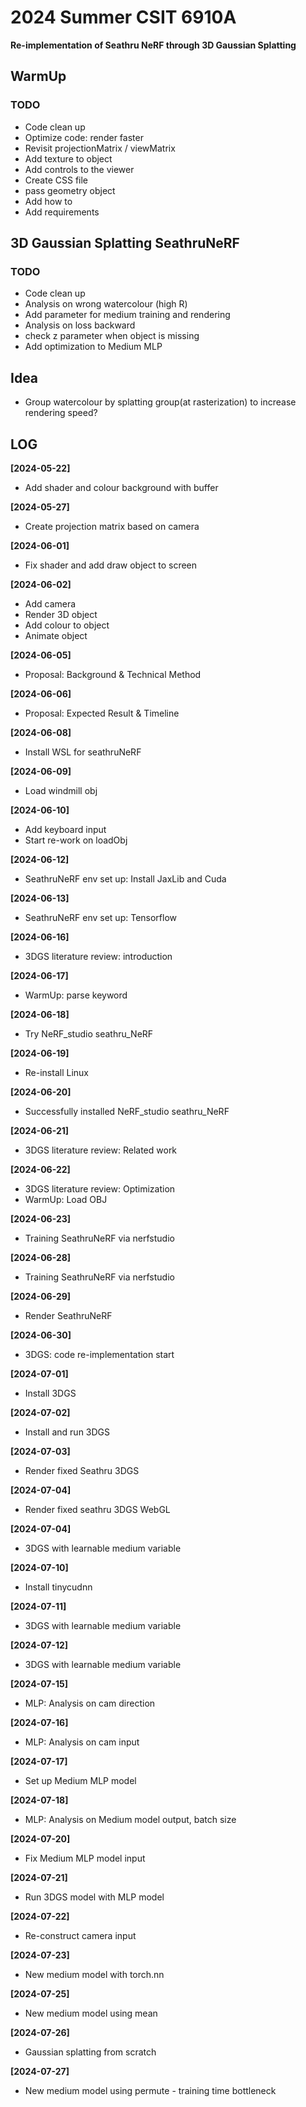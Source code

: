 # 2024 Summer CSIT 6910A
**Re-implementation of Seathru NeRF through 3D Gaussian Splatting**

## WarmUp
### TODO
* Code clean up
* Optimize code: render faster
* Revisit projectionMatrix / viewMatrix
* Add texture to object
* Add controls to the viewer
* Create CSS file
* pass geometry object
* Add how to
* Add requirements

## 3D Gaussian Splatting SeathruNeRF
### TODO
* Code clean up
* Analysis on wrong watercolour (high R)
* Add parameter for medium training and rendering
* Analysis on loss backward
* check z parameter when object is missing
* Add optimization to Medium MLP


## Idea
* Group watercolour by splatting group(at rasterization) to increase rendering speed?

## LOG
**[2024-05-22]** 
  * Add shader and colour background with buffer
    
**[2024-05-27]**
  * Create projection matrix based on camera
    
**[2024-06-01]**
  * Fix shader and add draw object to screen
    
**[2024-06-02]**
  * Add camera
  * Render 3D object
  * Add colour to object
  * Animate object

**[2024-06-05]**
  * Proposal: Background & Technical Method

**[2024-06-06]**
  * Proposal: Expected Result & Timeline

**[2024-06-08]**
  * Install WSL for seathruNeRF

**[2024-06-09]**
  * Load windmill obj

**[2024-06-10]**
  * Add keyboard input
  * Start re-work on loadObj

**[2024-06-12]**
  * SeathruNeRF env set up: Install JaxLib and Cuda

**[2024-06-13]**
  * SeathruNeRF env set up: Tensorflow 

**[2024-06-16]**
  * 3DGS literature review: introduction

**[2024-06-17]**
  * WarmUp: parse keyword

**[2024-06-18]**
  * Try NeRF_studio seathru_NeRF

**[2024-06-19]**
  * Re-install Linux

**[2024-06-20]**
  * Successfully installed NeRF_studio seathru_NeRF

**[2024-06-21]**
  * 3DGS literature review: Related work

**[2024-06-22]**
  * 3DGS literature review: Optimization
  * WarmUp: Load OBJ

**[2024-06-23]**
  * Training SeathruNeRF via nerfstudio

**[2024-06-28]**
  * Training SeathruNeRF via nerfstudio

**[2024-06-29]**
  * Render SeathruNeRF

**[2024-06-30]**
  * 3DGS: code re-implementation start
  
**[2024-07-01]**
  * Install 3DGS

**[2024-07-02]**
  * Install and run 3DGS

**[2024-07-03]**
  * Render fixed Seathru 3DGS

**[2024-07-04]**
  * Render fixed seathru 3DGS WebGL

**[2024-07-04]**
  * 3DGS with learnable medium variable

**[2024-07-10]**
  * Install tinycudnn

**[2024-07-11]**
  * 3DGS with learnable medium variable

**[2024-07-12]**
  * 3DGS with learnable medium variable

**[2024-07-15]**
  * MLP: Analysis on cam direction

**[2024-07-16]**
  * MLP: Analysis on cam input

**[2024-07-17]**
  * Set up Medium MLP model

**[2024-07-18]**
  * MLP: Analysis on Medium model output, batch size

**[2024-07-20]**
  * Fix Medium MLP model input

**[2024-07-21]**
  * Run 3DGS model with MLP model

**[2024-07-22]**
  * Re-construct camera input

**[2024-07-23]**
  * New medium model with torch.nn

**[2024-07-25]**
  * New medium model using mean

**[2024-07-26]**
  * Gaussian splatting from scratch

**[2024-07-27]**
  * New medium model using permute - training time bottleneck
